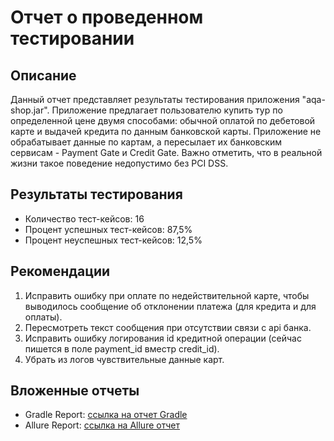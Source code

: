 
# Отчет о проведенном тестировании

## Описание

Данный отчет представляет результаты тестирования приложения "aqa-shop.jar". Приложение предлагает пользователю купить тур по определенной цене двумя способами: обычной оплатой по дебетовой карте и выдачей кредита по данным банковской карты. Приложение не обрабатывает данные по картам, а пересылает их банковским сервисам - Payment Gate и Credit Gate. Важно отметить, что в реальной жизни такое поведение недопустимо без PCI DSS.

## Результаты тестирования

- Количество тест-кейсов: 16
- Процент успешных тест-кейсов: 87,5%
- Процент неуспешных тест-кейсов: 12,5%

## Рекомендации

1. Исправить ошибку при оплате по недействительной карте, чтобы выводилось сообщение об отклонении платежа (для кредита и для оплаты).
2. Пересмотреть текст сообщения при отсутствии связи с api банка.
3. Исправить ошибку логирования id кредитной операции (сейчас пишется в поле payment_id вместр credit_id).
4. Убрать из логов чувствительные данные карт.

## Вложенные отчеты

- Gradle Report: [ссылка на отчет Gradle](http://localhost:63342/project/build/reports/tests/test/index.html?_ijt=pv1qnv449937ri4gcnblbnsaih&_ij_reload=RELOAD_ON_SAVE)
- Allure Report: [ссылка на Allure отчет](http://192.168.1.15:50638/index.html)
